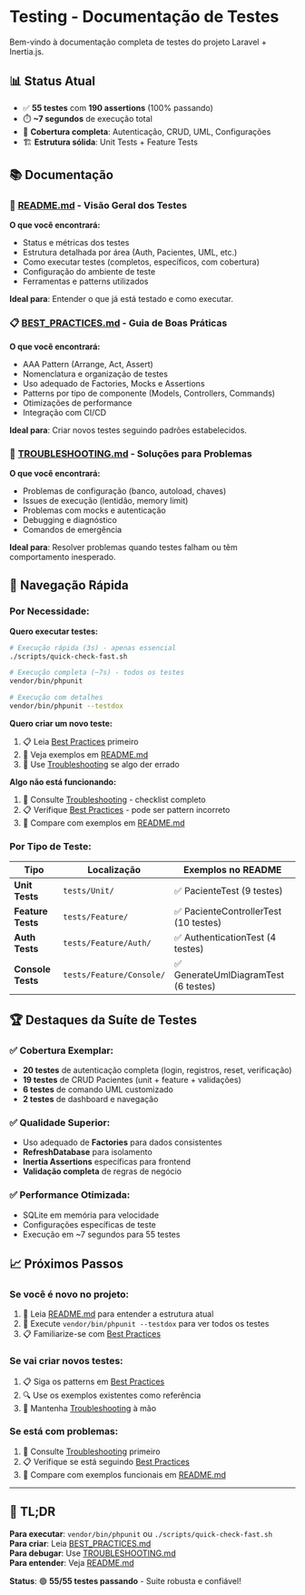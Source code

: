 # Testing - Documentação de Testes

Bem-vindo à documentação completa de testes do projeto Laravel + Inertia.js.

## 📊 Status Atual

-   ✅ **55 testes** com **190 assertions** (100% passando)
-   ⏱️ **~7 segundos** de execução total
-   🎯 **Cobertura completa**: Autenticação, CRUD, UML, Configurações
-   🏗️ **Estrutura sólida**: Unit Tests + Feature Tests

## 📚 Documentação

### 🚀 [README.md](./README.md) - Visão Geral dos Testes

**O que você encontrará:**

-   Status e métricas dos testes
-   Estrutura detalhada por área (Auth, Pacientes, UML, etc.)
-   Como executar testes (completos, específicos, com cobertura)
-   Configuração do ambiente de teste
-   Ferramentas e patterns utilizados

**Ideal para**: Entender o que já está testado e como executar.

### 📋 [BEST_PRACTICES.md](./BEST_PRACTICES.md) - Guia de Boas Práticas

**O que você encontrará:**

-   AAA Pattern (Arrange, Act, Assert)
-   Nomenclatura e organização de testes
-   Uso adequado de Factories, Mocks e Assertions
-   Patterns por tipo de componente (Models, Controllers, Commands)
-   Otimizações de performance
-   Integração com CI/CD

**Ideal para**: Criar novos testes seguindo padrões estabelecidos.

### 🔧 [TROUBLESHOOTING.md](./TROUBLESHOOTING.md) - Soluções para Problemas

**O que você encontrará:**

-   Problemas de configuração (banco, autoload, chaves)
-   Issues de execução (lentidão, memory limit)
-   Problemas com mocks e autenticação
-   Debugging e diagnóstico
-   Comandos de emergência

**Ideal para**: Resolver problemas quando testes falham ou têm comportamento inesperado.

## 🎯 Navegação Rápida

### Por Necessidade:

**Quero executar testes:**

```bash
# Execução rápida (3s) - apenas essencial
./scripts/quick-check-fast.sh

# Execução completa (~7s) - todos os testes
vendor/bin/phpunit

# Execução com detalhes
vendor/bin/phpunit --testdox
```

**Quero criar um novo teste:**

1. 📋 Leia [Best Practices](./BEST_PRACTICES.md) primeiro
2. 🚀 Veja exemplos em [README.md](./README.md)
3. 🔧 Use [Troubleshooting](./TROUBLESHOOTING.md) se algo der errado

**Algo não está funcionando:**

1. 🔧 Consulte [Troubleshooting](./TROUBLESHOOTING.md) - checklist completo
2. 📋 Verifique [Best Practices](./BEST_PRACTICES.md) - pode ser pattern incorreto
3. 🚀 Compare com exemplos em [README.md](./README.md)

### Por Tipo de Teste:

| Tipo              | Localização              | Exemplos no README                    |
| ----------------- | ------------------------ | ------------------------------------- |
| **Unit Tests**    | `tests/Unit/`            | ✅ PacienteTest (9 testes)            |
| **Feature Tests** | `tests/Feature/`         | ✅ PacienteControllerTest (10 testes) |
| **Auth Tests**    | `tests/Feature/Auth/`    | ✅ AuthenticationTest (4 testes)      |
| **Console Tests** | `tests/Feature/Console/` | ✅ GenerateUmlDiagramTest (6 testes)  |

## 🏆 Destaques da Suíte de Testes

### ✅ **Cobertura Exemplar:**

-   **20 testes** de autenticação completa (login, registros, reset, verificação)
-   **19 testes** de CRUD Pacientes (unit + feature + validações)
-   **6 testes** de comando UML customizado
-   **2 testes** de dashboard e navegação

### ✅ **Qualidade Superior:**

-   Uso adequado de **Factories** para dados consistentes
-   **RefreshDatabase** para isolamento
-   **Inertia Assertions** específicas para frontend
-   **Validação completa** de regras de negócio

### ✅ **Performance Otimizada:**

-   SQLite em memória para velocidade
-   Configurações específicas de teste
-   Execução em ~7 segundos para 55 testes

## 📈 Próximos Passos

### Se você é novo no projeto:

1. 📖 Leia [README.md](./README.md) para entender a estrutura atual
2. 🚀 Execute `vendor/bin/phpunit --testdox` para ver todos os testes
3. 📋 Familiarize-se com [Best Practices](./BEST_PRACTICES.md)

### Se vai criar novos testes:

1. 📋 Siga os patterns em [Best Practices](./BEST_PRACTICES.md)
2. 🔍 Use os exemplos existentes como referência
3. 🔧 Mantenha [Troubleshooting](./TROUBLESHOOTING.md) à mão

### Se está com problemas:

1. 🔧 Consulte [Troubleshooting](./TROUBLESHOOTING.md) primeiro
2. 📋 Verifique se está seguindo [Best Practices](./BEST_PRACTICES.md)
3. 🚀 Compare com exemplos funcionais em [README.md](./README.md)

---

## 🎯 TL;DR

**Para executar**: `vendor/bin/phpunit` ou `./scripts/quick-check-fast.sh`  
**Para criar**: Leia [BEST_PRACTICES.md](./BEST_PRACTICES.md)  
**Para debugar**: Use [TROUBLESHOOTING.md](./TROUBLESHOOTING.md)  
**Para entender**: Veja [README.md](./README.md)

**Status**: 🟢 **55/55 testes passando** - Suite robusta e confiável!
